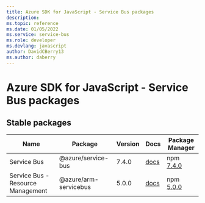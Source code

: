 ```yaml
---
title: Azure SDK for JavaScript - Service Bus packages
description: 
ms.topic: reference
ms.date: 01/05/2022
ms.service: service-bus
ms.role: developer
ms.devlang: javascript
author: DavidCBerry13
ms.author: daberry
---
```


# Azure SDK for JavaScript - Service Bus packages

## Stable packages

| Name                  | Package              | Version          | Docs                   | Package Manager                |
|-----------------------|----------------------|------------------|------------------------|--------------------------------|
| Service Bus | @azure/service-bus | 7.4.0 | [docs](/azure/javascript/sdk/sdk-demo2/service-bus/service-bus/azure-service-bus/stable)  | npm [7.4.0](https://www.npmjs.com/package/%40azure%2Fservice-bus) |
| Service Bus - Resource Management | @azure/arm-servicebus | 5.0.0 | [docs](/azure/javascript/sdk/sdk-demo2/service-bus/arm-servicebus/azure-arm-servicebus/stable)  | npm [5.0.0](https://www.npmjs.com/package/%40azure%2Farm-servicebus) |
 

 


 